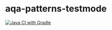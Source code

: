 # aqa-patterns-testmode
[![Java CI with Gradle](https://github.com/Anna-Omelchenko/aqa-patterns-testmode/actions/workflows/gradle.yml/badge.svg)](https://github.com/Anna-Omelchenko/aqa-patterns-testmode/actions/workflows/gradle.yml)
